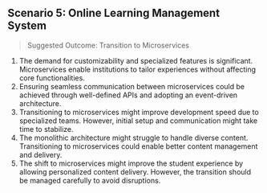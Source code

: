 ﻿## Scenario 5: Online Learning Management System

> Suggested Outcome: Transition to Microservices

1. The demand for customizability and specialized features is significant. Microservices enable institutions to tailor experiences without affecting core functionalities.
2. Ensuring seamless communication between microservices could be achieved through well-defined APIs and adopting an event-driven architecture.
3. Transitioning to microservices might improve development speed due to specialized teams. However, initial setup and communication might take time to stabilize.
4. The monolithic architecture might struggle to handle diverse content. Transitioning to microservices could enable better content management and delivery.
5. The shift to microservices might improve the student experience by allowing personalized content delivery. However, the transition should be managed carefully to avoid disruptions.